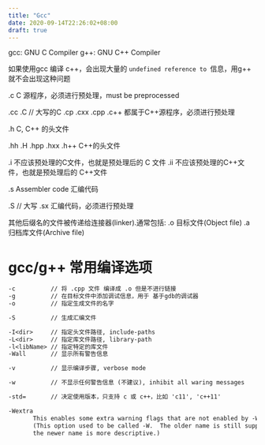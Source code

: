 ```yaml
---
title: "Gcc"
date: 2020-09-14T22:26:02+08:00
draft: true
---
```


gcc: GNU C      Compiler
g++: GNU C++ Compiler

如果使用gcc 编译 c++，会出现大量的 `undefined reference to `信息，用g++ 就不会出现这种问题

.c      C 源程序，必须进行预处理，must be preprocessed

.cc
.C      // 大写的C
.cp
.cxx 
.cpp
.c++    都属于C++源程序，必须进行预处理

.h      C, C++ 的头文件

.hh
.H
.hpp
.hxx
.h++    C++的头文件

.i      不应该预处理的C文件，也就是预处理后的 C 文件
.ii     不应该预处理的C++文件，也就是预处理后的 C++文件

.s      Assembler code 汇编代码

.S      // 大写
.sx      汇编代码，必须进行预处理

其他后缀名的文件被传递给连接器(linker).通常包括:
.o      目标文件(Object file)
.a      归档库文件(Archive file)


# gcc/g++ 常用编译选项
```gcc
-c          // 将 .cpp 文件 编译成 .o 但是不进行链接
-g          // 在目标文件中添加调试信息，用于 基于gdb的调试器
-o          // 指定生成文件的名字

-S          // 生成汇编文件

-I<dir>     // 指定头文件路径, include-paths
-L<dir>     // 指定库文件路径, library-path
-l<libName> // 指定特定的库文件
-Wall       // 显示所有警告信息

-v          // 显示编译步骤, verbose mode

-w          // 不显示任何警告信息 (不建议), inhibit all waring messages

-std=       // 决定使用版本，只支持 c 或 c++，比如 'c11', 'c++11'

-Wextra
       This enables some extra warning flags that are not enabled by -Wall.
       (This option used to be called -W.  The older name is still supported, but
       the newer name is more descriptive.)
```